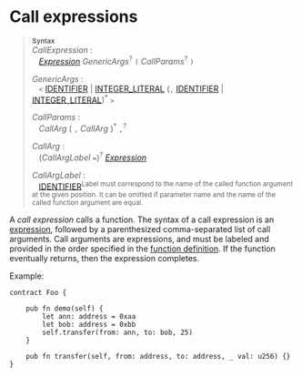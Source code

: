 # Call expressions


> **<sup>Syntax</sup>**\
> _CallExpression_ :\
> &nbsp;&nbsp; [_Expression_] _GenericArgs_<sup>?</sup> `(` _CallParams_<sup>?</sup> `)`
>
> _GenericArgs_ :\
> &nbsp;&nbsp; `<` [IDENTIFIER] | [INTEGER_LITERAL]  (`,` [IDENTIFIER] | [INTEGER_LITERAL])<sup>*</sup> `>`
>
> _CallParams_ :\
> &nbsp;&nbsp; _CallArg_&nbsp;( `,` _CallArg_ )<sup>\*</sup> `,`<sup>?</sup>
>
> _CallArg_ :\
> &nbsp;&nbsp; (_CallArgLabel_ `=`)<sup>?</sup> [_Expression_]
>
> _CallArgLabel_ :\
> &nbsp;&nbsp; [IDENTIFIER]<sup>Label must correspond to the name of the called function argument at the given position. It can be omitted if parameter name and the name of the called function argument are equal.</sup>

A *call expression* calls a function. The syntax of a call expression is an [expression], followed by a parenthesized comma-separated list of call arguments. Call arguments are expressions, and must be labeled and provided in the order specified in the [function definition]. If the function eventually returns, then the expression completes.


Example:

```fe
contract Foo {

    pub fn demo(self) {
        let ann: address = 0xaa
        let bob: address = 0xbb
        self.transfer(from: ann, to: bob, 25)
    }

    pub fn transfer(self, from: address, to: address, _ val: u256) {}
}
```

[_Expression_]: ./index.md
[expression]: ./index.md
[IDENTIFIER]: ../lexical_structure/identifiers.md
[INTEGER_LITERAL]: ../lexical_structure/tokens.md#integer-literals
[function definition]: ../items/functions/index.md
